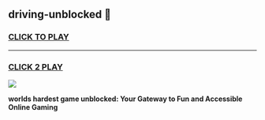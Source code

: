 
## driving-unblocked 👋
<h3>
<a href="https://premium.freeplayer.one?title=driving-unblocked&ref=14F">CLICK TO PLAY</a></h3>
<hr>

<h3>
<a href="https://premium.freeplayer.one?title=driving-unblocked&ref=14F">CLICK 2 PLAY</a>
  
</h3>

<a href="https://premium.freeplayer.one?title=driving-unblocked&ref=12F/"><img src="https://clearcache.store/games.png"></a>


**worlds hardest game unblocked: Your Gateway to Fun and Accessible Online Gaming**
